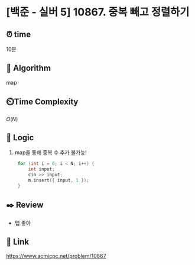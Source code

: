 # [백준 - 실버 5] 10867. 중복 빼고 정렬하기
 
## ⏰  **time**
10분

## :pushpin: **Algorithm**
map

## ⏲️**Time Complexity**
$O(N)$

## :round_pushpin: **Logic**
1. map을 통해 중복 수 추가 불가능!
   ```cpp
	for (int i = 0; i < N; i++) {
		int input;
		cin >> input;
		m.insert({ input, 1 });
	}
   ```

## :black_nib: **Review**
- 맵 좋아

## 📡 Link
https://www.acmicpc.net/problem/10867
